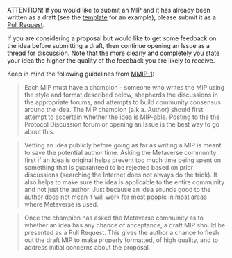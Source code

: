 
ATTENTION! If you would like to submit an MIP and it has already been written as a draft (see the [template](https://github.com/mvs-org/mips/blob/master/mip-X.md) for an example), please submit it as a [Pull Request](https://github.com/mvs-org/mips/pulls).

If you are considering a proposal but would like to get some feedback on the idea before submitting a draft, then continue opening an Issue as a thread for discussion.  Note that the more clearly and completely you state your idea the higher the quality of the feedback you are likely to receive.

Keep in mind the following guidelines from [MMIP-1](https://github.com/betachen/mips/blob/master/meta-mip/MMIP-1.md):

> Each MIP must have a champion - someone who writes the MIP using the style and format described below, shepherds the discussions in the appropriate forums, and attempts to build community consensus around the idea. The MIP champion (a.k.a. Author) should first attempt to ascertain whether the idea is MIP-able. Posting to the the Protocol Discussion forum or opening an Issue is the best way to go about this.

> Vetting an idea publicly before going as far as writing a MIP is meant to save the potential author time. Asking the Metaverse community first if an idea is original helps prevent too much time being spent on something that is guaranteed to be rejected based on prior discussions (searching the Internet does not always do the trick). It also helps to make sure the idea is applicable to the entire community and not just the author. Just because an idea sounds good to the author does not mean it will work for most people in most areas where Metaverse is used.

> Once the champion has asked the Metaverse community as to whether an idea has any chance of acceptance, a draft MIP should be presented as a Pull Request. This gives the author a chance to flesh out the draft MIP to make properly formatted, of high quality, and to address initial concerns about the proposal.
